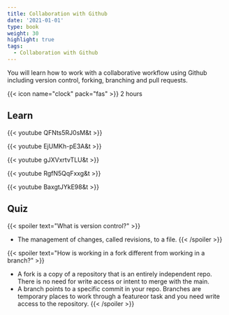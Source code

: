 ```yaml
---
title: Collaboration with Github
date: '2021-01-01'
type: book
weight: 30
highlight: true
tags:
  - Collaboration with Github
---
```


You will learn how to work with a collaborative workflow using Github including version control, forking, branching and pull requests.

<!--more-->

{{< icon name="clock" pack="fas" >}} 2 hours

## Learn

{{< youtube QFNts5RJ0sM&t  >}}

{{< youtube EjUMKh-pE3A&t  >}}

{{< youtube gJXVxrtvTLU&t  >}}

{{< youtube RgfN5QqFxxg&t  >}}

{{< youtube BaxgtJYkE98&t >}}

## Quiz

{{< spoiler text="What is version control?" >}}
* The management of changes, called revisions, to a file.
{{< /spoiler >}}

{{< spoiler text="How is working in a fork different from working in a branch?" >}}
* A fork is a copy of a repository that is an entirely independent repo. There is no need for write access or intent to merge with the main.
* A branch points to a specific commit in your repo. Branches are temporary places to work through a featureor task and you need write access to the repository. 
{{< /spoiler >}}
